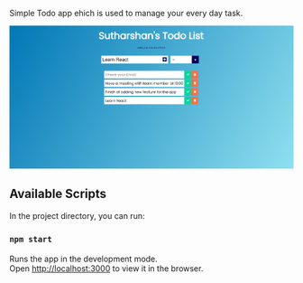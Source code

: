 Simple Todo app ehich is used to manage your every day task. 

![alt text](https://github.com/suthankumar/TodoApp-React/blob/main/screenshot.PNG?raw=true)
## Available Scripts

In the project directory, you can run:

### `npm start`

Runs the app in the development mode.<br />
Open [http://localhost:3000](http://localhost:3000) to view it in the browser.



